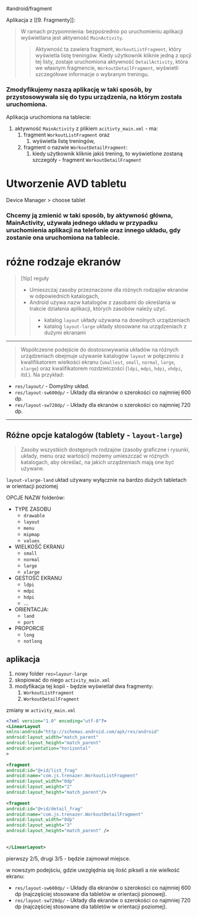 #android/fragment 

Aplikacja z [[9. Fragmenty]]:
> W ramach przypomnienia: bezpośrednio po uruchomieniu aplikacji wyświetlana jest aktywność `MainActivity`.
>  > Aktywność ta zawiera fragment, `WorkoutListFragment`, który wyświetla listę treningów. 
>  Kiedy użytkownik kliknie jedną z opcji tej listy, zostaje uruchomiona aktywność `DetailActivity`, 
>  > która we własnym fragmencie, `WorkoutDetailFragment`, wyświetli szczegółowe informacje o wybranym treningu.

### Zmodyfikujemy naszą aplikację w taki sposób, by przystosowywała się do typu urządzenia, na którym została uruchomiona.

Aplikacja uruchomiona na tablecie:
1. aktywność `MainActivity` z  plikiem `acitivty_main.xml` - ma:
	1. fragment `WorkoutListFragment` oraz
		1. wyświetla listę treningów,
	2. fragment o nazwie `WorkoutDetailFragment`:
		1. kiedy użytkownik kliknie jakiś trening, to wyświetlone zostaną szczegóły - fragment `WorkoutDetailFragment`


# Utworzenie AVD tabletu
Device Manager > choose tablet


### Chcemy ją zmienić w taki sposób, by aktywność główna, MainActivity, używała jednego układu w przypadku uruchomienia aplikacji na telefonie oraz innego układu, gdy zostanie ona uruchomiona na tablecie.


# różne rodzaje ekranów

>[!tip] reguły
>- Umieszczaj zasoby przeznaczone dla różnych rodzajów ekranów w odpowiednich katalogach,
>- Android używa nazw katalogów z zasobami do określania w trakcie działania aplikacji, których zasobów należy użyć.
>>	- katalog `layout` układy używana na dowolnych urządzeniach
>>	- katalog `layout-large` układy stosowane na urządzeniach z dużymi ekranami 

---------------
> Współczesne podejście do dostosowywania układów na różnych urządzeniach obejmuje używanie katalogów `layout` w połączeniu z kwalifikatorem wielkości ekranu (`smallest`, `small`, `normal`, `large`, `xlarge`) oraz kwalifikatorem rozdzielczości (`ldpi`, `mdpi`, `hdpi`, `xhdpi`, itd.). Na przykład:

- `res/layout/` - Domyślny układ.
- `res/layout-sw600dp/` - Układy dla ekranów o szerokości co najmniej 600 dp.
- `res/layout-sw720dp/` - Układy dla ekranów o szerokości co najmniej 720 dp.

-----------------
## Różne opcje katalogów (tablety - `layout-large`)

> Zasoby wszystkich dostępnych rodzajów (zasoby graficzne i rysunki, układy, menu oraz wartości) możemy umieszczać w różnych katalogach, aby określać, na jakich urządzeniach mają one być używane.

`layout-xlarge-land`  układ używany wyłącznie na bardzo dużych tabletach w orientacji poziomej

OPCJE NAZW folderów:
- TYPE ZASOBU
	- `drawable`
	- `layout`
	- `menu`
	- `mipmap`
	- `values`
- WIELKOŚĆ EKRANU
	- `small`
	- `normal`
	- `large`
	- `xlarge`
- GEŚTOŚĆ EKRANU
	- `ldpi`
	- `mdpi`
	- `hdpi` 
	- ...
- ORIENTACJA:
	- `land`
	- `port`
- PROPORCIE
	- `long`
	- `notlong`


## aplikacja
1. nowy folder  `res>layour-large`
2. skopiować do niego `activity_main.xml`
3. modyfikacja tej kopii - będzie wyświetlał dwa fragmenty:
	1. `WorkoutListFragment`
	2. `WorkoutDetailFragment`

zmiany w `activity_main.xml`
```xml
<?xml version="1.0" encoding="utf-8"?>  
<LinearLayout  
xmlns:android="http://schemas.android.com/apk/res/android"  
android:layout_width="match_parent"  
android:layout_height="match_parent"  
android:orientation="horizontal"  
>  
  
<fragment  
android:id="@+id/list_frag"  
android:name="com.js.trenazer.WorkoutListFragment"  
android:layout_width="0dp"  
android:layout_weight="2"  
android:layout_height="match_parent"/>  
  
<fragment  
android:id="@+id/detail_frag"  
android:name="com.js.trenazer.WorkoutDetailFragment"  
android:layout_width="0dp"  
android:layout_weight="3"  
android:layout_height="match_parent" />  
  
  
</LinearLayout>
```

pierwszy 2/5, drugi 3/5 - będzie zajmował miejsce.

w nowszym podejściu, gdzie uwzględnia się ilość pikseli a nie wielkość ekranu:
- `res/layout-sw600dp/` - Układy dla ekranów o szerokości co najmniej 600 dp (najczęściej stosowane dla tabletów w orientacji pionowej).
- `res/layout-sw720dp/` - Układy dla ekranów o szerokości co najmniej 720 dp (najczęściej stosowane dla tabletów w orientacji poziomej).










